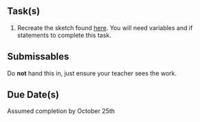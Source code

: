 Task(s)
-------
1. Recreate the sketch found [here](http://mrseidel.com/images/Processing/3U/Exercise5_3U.gif). You will need variables and if statements to complete this task.



Submissables
------------
Do **not** hand this in, just ensure your teacher sees the work.


Due Date(s)
----------
Assumed completion by October 25th